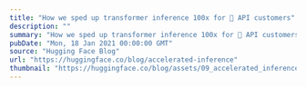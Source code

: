```yaml
---
title: "How we sped up transformer inference 100x for 🤗 API customers"
description: ""
summary: "How we sped up transformer inference 100x for 🤗 API customers 🤗 Transformers has become the default ..."
pubDate: "Mon, 18 Jan 2021 00:00:00 GMT"
source: "Hugging Face Blog"
url: "https://huggingface.co/blog/accelerated-inference"
thumbnail: "https://huggingface.co/blog/assets/09_accelerated_inference/thumbnail.png"
---
```


